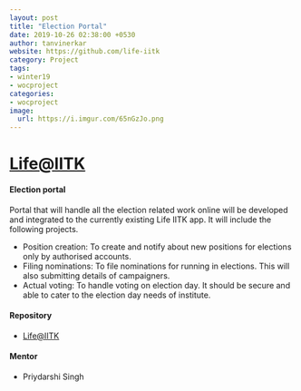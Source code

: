 ```yaml
---
layout: post
title: "Election Portal"
date: 2019-10-26 02:38:00 +0530
author: tanvinerkar
website: https://github.com/life-iitk
category: Project
tags:
- winter19
- wocproject
categories:
- wocproject
image:
  url: https://i.imgur.com/65nGzJo.png
---
```


# [Life@IITK](https://github.com/life-iitk)

#### Election portal 

Portal that will handle all the election related work online will be developed and integrated to the currently existing Life IITK app. It will include the following projects.

- Position creation: To create and notify about new positions for elections only by authorised accounts.
- Filing nominations: To file nominations for running in elections. This will also submitting details of campaigners.
- Actual voting: To handle voting on election day. It should be secure and able to cater to the election day needs of institute.

#### Repository
- [Life@IITK](https://github.com/life-iitk)

#### Mentor
- Priydarshi Singh